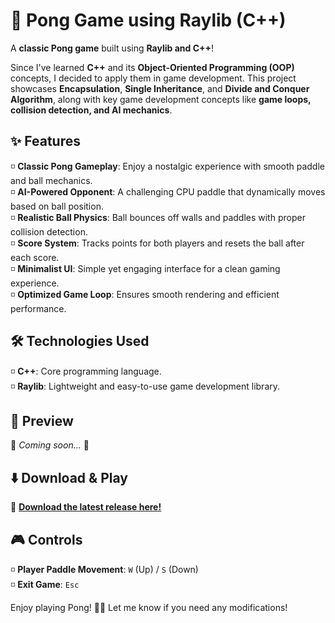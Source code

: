 # 🏓 Pong Game using Raylib (C++)  

A **classic Pong game** built using **Raylib and C++**!  

Since I've learned **C++** and its **Object-Oriented Programming (OOP)** concepts, I decided to apply them in game development. This project showcases **Encapsulation**, **Single Inheritance**, and **Divide and Conquer Algorithm**, along with key game development concepts like **game loops, collision detection, and AI mechanics**.  

## ✨ Features  

◽ **Classic Pong Gameplay**: Enjoy a nostalgic experience with smooth paddle and ball mechanics.  
◽ **AI-Powered Opponent**: A challenging CPU paddle that dynamically moves based on ball position.  
◽ **Realistic Ball Physics**: Ball bounces off walls and paddles with proper collision detection.  
◽ **Score System**: Tracks points for both players and resets the ball after each score.  
◽ **Minimalist UI**: Simple yet engaging interface for a clean gaming experience.  
◽ **Optimized Game Loop**: Ensures smooth rendering and efficient performance.  

## 🛠️ Technologies Used  

◽ **C++**: Core programming language.  
◽ **Raylib**: Lightweight and easy-to-use game development library.  

## 📸 Preview  

🚧 *Coming soon...* 🚧  

## ⬇️ Download & Play  

🔗 **[Download the latest release here!](https://github.com/mahtabulsouravv/ponggame-raylib/releases/tag/v1.0)**  

## 🎮 Controls  

◽ **Player Paddle Movement**: `W` (Up) / `S` (Down)  
◽ **Exit Game**: `Esc`  

Enjoy playing Pong! 🏓🔥 Let me know if you need any modifications! 